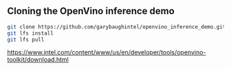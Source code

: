 ## Cloning the OpenVino inference demo
```zsh
git clone https://github.com/garybaughintel/openvino_inference_demo.git
git lfs install
git lfs pull
```
https://www.intel.com/content/www/us/en/developer/tools/openvino-toolkit/download.html
